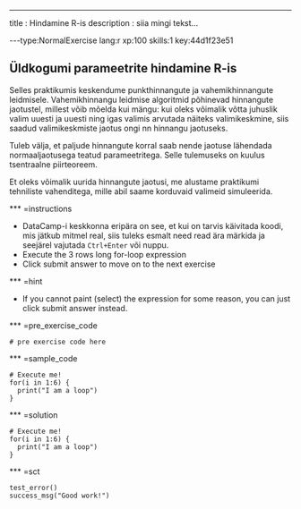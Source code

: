 ---
title       : Hindamine R-is
description : siia mingi tekst...


---type:NormalExercise lang:r xp:100 skills:1 key:44d1f23e51
## Üldkogumi parameetrite hindamine R-is

Selles praktikumis keskendume punkthinnangute ja vahemikhinnangute leidmisele. Vahemikhinnangu leidmise algoritmid põhinevad hinnangute jaotustel, millest võib mõelda kui mängu:
kui oleks võimalik võtta juhuslik valim uuesti ja uuesti ning igas valimis arvutada näiteks valimikeskmine, siis saadud valimikeskmiste jaotus ongi nn hinnangu jaotuseks.

Tuleb välja, et paljude hinnangute korral saab nende jaotuse lähendada normaaljaotusega teatud parameetritega. Selle tulemuseks on kuulus tsentraalne piirteoreem.

Et oleks võimalik uurida hinnangute jaotusi, me alustame praktikumi tehniliste vahenditega, mille abil saame korduvaid valimeid simuleerida.

*** =instructions

  *  DataCamp-i keskkonna eripära on see, et kui on tarvis käivitada koodi, mis jätkub mitmel real, siis tuleks esmalt need read ära märkida ja seejärel vajutada `Ctrl+Enter` või nuppu.
  *  Execute the 3 rows long for-loop expression
  *  Click submit answer to move on to the next exercise

*** =hint

   * If you cannot paint (select) the expression for some reason, you can just click submit answer instead.

*** =pre_exercise_code
```{r}
# pre exercise code here
```


*** =sample_code
```{r}
# Execute me!
for(i in 1:6) {
  print("I am a loop")
}
```



*** =solution
```{r}
# Execute me!
for(i in 1:6) {
  print("I am a loop")
}
```



*** =sct
```{r}
test_error()
success_msg("Good work!")
```

